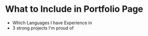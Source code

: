 # What to Include in Portfolio Page

- Which Languages I have Experience in
- 3 strong projects I'm proud of
